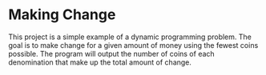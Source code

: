 # Making Change

This project is a simple example of a dynamic programming problem. The goal is to make change for a given amount of money using the fewest coins possible. The program will output the number of coins of each denomination that make up the total amount of change.